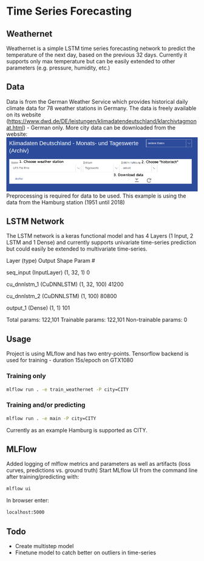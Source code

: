 # Time Series Forecasting
## Weathernet

Weathernet is a simple LSTM time series forecasting network to predict the temperature of the next day, based on the previous 32 days. Currently it supports only max temperature but can be easily extended to other parameters (e.g. pressure, humidity, etc.)

## Data

Data is from the German Weather Service which provides historical daily climate data for 78 weather stations in Germany. The data is freely available on its website (https://www.dwd.de/DE/leistungen/klimadatendeutschland/klarchivtagmonat.html) - German only. More city data can be downloaded from the website:
![](DWD/DWD_Data_Download.jpg)
Preprocessing is required for data to be used.
This example is using the data from the Hamburg station (1951 until 2018)

## LSTM Network

The LSTM network is a keras functional model and has 4 Layers (1 Input, 2 LSTM and 1 Dense) and currently supports univariate time-series prediction but could easily be extended to multivariate time-series. 


Layer (type)                 Output Shape              Param #

seq_input (InputLayer)       (1, 32, 1)                0 

cu_dnnlstm_1 (CuDNNLSTM)     (1, 32, 100)              41200

cu_dnnlstm_2 (CuDNNLSTM)     (1, 100)                  80800

output_1 (Dense)             (1, 1)                    101

Total params: 122,101
Trainable params: 122,101
Non-trainable params: 0


## Usage

Project is using MLflow and has two entry-points. 
Tensorflow backend is used for training - duration 15s/epoch on GTX1080

### Training only
```bash
mlflow run . -e train_weathernet -P city=CITY
```
### Training and/or predicting
```bash
mlflow run . -e main -P city=CITY
```
Currently as an example Hamburg is supported as CITY.

## MLFlow

Added logging of mlflow metrics and parameters as well as artifacts (loss curves, predictions vs. ground truth)
Start MLflow UI from the command line after training/predicting with: 
```bash
mlflow ui
```
In browser enter:
```bash
localhost:5000
``` 

## Todo
- Create multistep model
- Finetune model to catch better on outliers in time-series




